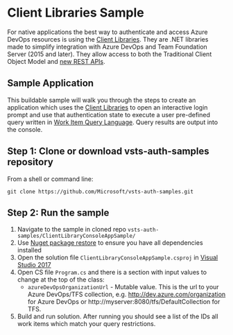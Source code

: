 # Client Libraries Sample

For native applications the best way to authenticate and access Azure DevOps resources is using the [Client Libraries](https://docs.microsoft.com/en-us/azure/devops/integrate/concepts/dotnet-client-libraries?view=vsts). They are .NET libraries made to simplify integration with Azure DevOps and Team Foundation Server (2015 and later). They allow access to both the Traditional Client Object Model and [new REST APIs](https://docs.microsoft.com/en-us/rest/api/vsts/?view=vsts-rest-4.1).

## Sample Application

 This buildable sample will walk you through the steps to create an application which uses the [Client Libraries](https://docs.microsoft.com/en-us/azure/devops/integrate/concepts/dotnet-client-libraries?view=vsts) to open an interactive login prompt and use that authentication state to execute a user pre-defined query written in [Work Item Query Language](https://msdn.microsoft.com/en-us/library/bb130198(v=vs.90).aspx). Query results are output into the console.

 ## Step 1: Clone or download vsts-auth-samples repository

From a shell or command line: 
```no-highlight
git clone https://github.com/Microsoft/vsts-auth-samples.git
```

## Step 2: Run the sample

1. Navigate to the sample in cloned repo `vsts-auth-samples/ClientLibraryConsoleAppSample/`
2. Use [Nuget package restore](https://docs.microsoft.com/en-us/nuget/consume-packages/package-restore) to ensure you have all dependencies installed
3. Open the solution file `ClientLibraryConsoleAppSample.csproj` in [Visual Studio 2017](https://www.visualstudio.com/downloads/)
4. Open CS file `Program.cs` and there is a section with input values to change at the top of the class:
    * `azureDevOpsOrganizationUrl` - Mutable value. This is the url to your Azure DevOps/TFS collection, e.g. http://dev.azure.com/organization for Azure DevOps or http://myserver:8080/tfs/DefaultCollection for TFS.
5. Build and run solution. After running you should see a list of the IDs all work items which match your query restrictions.
